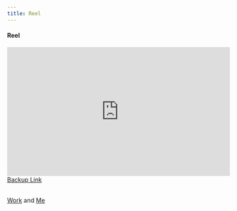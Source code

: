 ```yaml
---
title: Reel
---
```


<h4>Reel</h4>
<section>
  <iframe class="image main" width="520" height="300" iframe src="https://www.youtube.com/embed/L2KLWBXmbtA" frameborder="0" allowfullscreen></iframe>
<a href="https://drive.google.com/file/d/1h7KQo7kys1L3SazGn2Ja0enZYr4g5Xrm/view?usp=sharing">Backup Link</a>
</section>
<br>
 
<a href="#Portfolio">Work</a> and <a href="#about"> Me</a>

